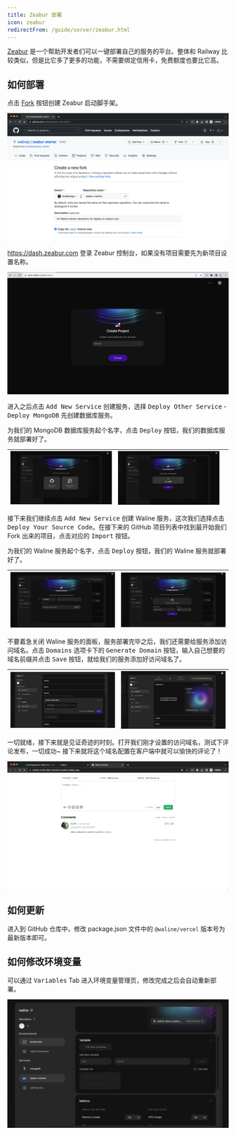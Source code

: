 ```yaml
---
title: Zeabur 部署
icon: zeabur
redirectFrom: /guide/server/zeabur.html
---
```


[Zeabur](https://zeabur.com) 是一个帮助开发者们可以一键部署自己的服务的平台。整体和 Railway 比较类似，但是比它多了更多的功能，不需要绑定信用卡，免费额度也要比它高。

<!-- more -->

## 如何部署

点击 [Fork](https://github.com/walinejs/zeabur-starter/fork) 按钮创建 Zeabur 启动脚手架。

![zeabur1](../../assets/zeabur-1.png)

<https://dash.zeabur.com> 登录 Zeabur 控制台，如果没有项目需要先为新项目设置名称。

![zeabur2](../../assets/zeabur-2.png)

进入之后点击 <kbd>Add New Service</kbd> 创建服务，选择 <kbd>Deploy Other Service</kbd> - <kbd>Deploy MongoDB</kbd> 先创建数据库服务。

为我们的 MongoDB 数据库服务起个名字，点击 <kbd>Deploy</kbd> 按钮，我们的数据库服务就部署好了。

| ![zeabur2](../../assets/zeabur-3.png) | ![zeabur4](../../assets/zeabur-4.png) |     |
| ------------------------------------- | ------------------------------------- | --- |

接下来我们继续点击 <kbd>Add New Service</kbd> 创建 Waline 服务，这次我们选择点击 <kbd>Deploy Your Source Code</kbd>。在接下来的 GitHub 项目列表中找到最开始我们 Fork 出来的项目，点击对应的 <kbd>Import</kbd> 按钮。

为我们的 Waline 服务起个名字，点击 <kbd>Deploy</kbd> 按钮，我们的 Waline 服务就部署好了。

| ![zeabur6](../../assets/zeabur-6.png) | ![zeabur7](../../assets/zeabur-7.png) |
| ------------------------------------- | ------------------------------------- |

不要着急关闭 Waline 服务的面板，服务部署完毕之后，我们还需要给服务添加访问域名。点击 <kbd>Domains</kbd> 选项卡下的 <kbd>Generate Domain</kbd> 按钮，输入自己想要的域名前缀并点击 <kbd>Save</kbd> 按钮，就给我们的服务添加好访问域名了。

| ![zeabur8](../../assets/zeabur-8.png) | ![zeabur9](../../assets/zeabur-9.png) |
| ------------------------------------- | ------------------------------------- |

一切就绪，接下来就是见证奇迹的时刻。打开我们刚才设置的访问域名，测试下评论发布，一切成功~ 接下来就将这个域名配置在客户端中就可以愉快的评论了！

![zeabur10](../../assets/zeabur-10.png)

## 如何更新

进入到 GitHub 仓库中，修改 package.json 文件中的 `@waline/vercel` 版本号为最新版本即可。

## 如何修改环境变量

可以通过 <kbd>Variables</kbd> Tab 进入环境变量管理页，修改完成之后会自动重新部署。

![zeabur11](../../assets/zeabur-11.png)
